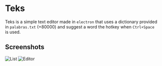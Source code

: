 # Teks

Teks is a simple text editor made in `electron` that uses a dictionary provided in `palabras.txt` (+80000) and suggest a word the hotkey when `Ctrl+Space` is used.

## Screenshots

![List](https://raw.githubusercontent.com/dmfigueroa/Teks/master/screenshots/ss1.png "List")
![Editor](https://raw.githubusercontent.com/dmfigueroa/Teks/master/screenshots/ss2.png "Editor")

